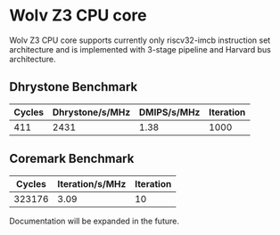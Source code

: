 # Wolv Z3 CPU core #

Wolv Z3 CPU core supports currently only riscv32-imcb instruction set architecture and is implemented with 3-stage pipeline and Harvard bus architecture.

## Dhrystone Benchmark ##
| Cycles | Dhrystone/s/MHz | DMIPS/s/MHz | Iteration |
| ------ | --------------- | ----------- | --------- |
|    411 |            2431 |        1.38 |      1000 |

## Coremark Benchmark ##
| Cycles | Iteration/s/MHz | Iteration |
| ------ | --------------- | --------- |
| 323176 |            3.09 |        10 |

Documentation will be expanded in the future.
